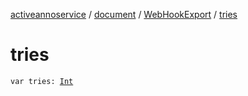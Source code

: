 [activeannoservice](../../index.md) / [document](../index.md) / [WebHookExport](index.md) / [tries](./tries.md)

# tries

`var tries: `[`Int`](https://kotlinlang.org/api/latest/jvm/stdlib/kotlin/-int/index.html)
